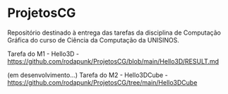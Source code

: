 # ProjetosCG
Repositório destinado à entrega das tarefas da disciplina de Computação Gráfica do curso de Ciência da Computação da UNISINOS.

Tarefa do M1 - Hello3D - https://github.com/rodapunk/ProjetosCG/blob/main/Hello3D/RESULT.md

(em desenvolvimento...) Tarefa do M2 - Hello3DCube - https://github.com/rodapunk/ProjetosCG/tree/main/Hello3DCube
